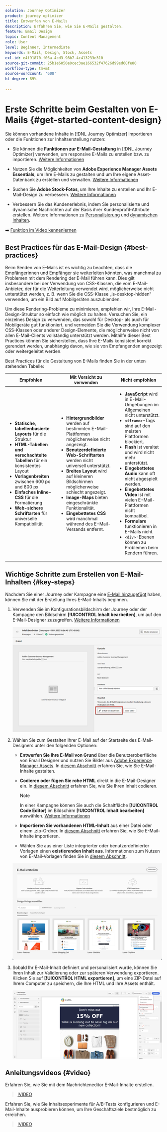 ```yaml
---
solution: Journey Optimizer
product: journey optimizer
title: Entwerfen von E-Mails
description: Erfahren Sie, wie Sie E-Mails gestalten.
feature: Email Design
topic: Content Management
role: User
level: Beginner, Intermediate
keywords: E-Mail, Design, Stock, Assets
exl-id: e4f91870-f06a-4cd3-98b7-4c413233e310
source-git-commit: 25b1e6050e0cec3ae166532f47626d99ed68fe80
workflow-type: tm+mt
source-wordcount: '608'
ht-degree: 89%

---
```


# Erste Schritte beim Gestalten von E-Mails {#get-started-content-design}

Sie können vorhandene Inhalte in [!DNL Journey Optimizer] importieren oder die Funktionen zur Inhaltserstellung nutzen:

* Sie können die **Funktionen zur E-Mail-Gestaltung** in [!DNL Journey Optimizer] verwenden, um responsive E-Mails zu erstellen bzw. zu importieren. [Weitere Informationen](content-from-scratch.md)

* Nutzen Sie die Möglichkeiten von **Adobe Experience Manager Assets Essentials**, um Ihre E-Mails zu gestalten und um Ihre eigene Asset-Datenbank zu erstellen und verwalten. [Weitere Informationen](../integrations/assets.md)

* Suchen Sie **Adobe Stock-Fotos**, um Ihre Inhalte zu erstellen und Ihr E-Mail-Design zu verbessern. [Weitere Informationen](../integrations/stock.md)

* Verbessern Sie das Kundenerlebnis, indem Sie personalisierte und dynamische Nachrichten auf der Basis ihrer Kundenprofil-Attribute erstellen. Weitere Informationen zu [Personalisierung](../personalization/personalize.md) und [dynamischen Inhalten](../personalization/get-started-dynamic-content.md).

➡️ [Funktion im Video kennenlernen](#video)

## Best Practices für das E-Mail-Design {#best-practices}

Beim Senden von E-Mails ist es wichtig zu beachten, dass die Empfängerinnen und Empfänger sie weiterleiten könnten, was manchmal zu Problemen mit dem Rendering der E-Mail führen kann. Dies gilt insbesondere bei der Verwendung von CSS-Klassen, die vom E-Mail-Anbieter, der für die Weiterleitung verwendet wird, möglicherweise nicht unterstützt werden, z. B. wenn Sie die CSS-Klasse „is-desktop-hidden“ verwenden, um ein Bild auf Mobilgeräten auszublenden.

Um diese Rendering-Probleme zu minimieren, empfehlen wir, Ihre E-Mail-Design-Struktur so einfach wie möglich zu halten. Versuchen Sie, ein einzelnes Design zu verwenden, das sowohl für Desktop- als auch für Mobilgeräte gut funktioniert, und vermeiden Sie die Verwendung komplexer CSS-Klassen oder anderer Design-Elemente, die möglicherweise nicht von allen E-Mail-Clients vollständig unterstützt werden. Mithilfe dieser Best Practices können Sie sicherstellen, dass Ihre E-Mails konsistent korrekt gerendert werden, unabhängig davon, wie sie von Empfangenden angezeigt oder weitergeleitet werden.

Best Practices für die Gestaltung von E-Mails finden Sie in der unten stehenden Tabelle:

| Empfohlen | Mit Vorsicht zu verwenden | Nicht empfohlen |
|-|-|-|
| <ul><li><b>Statische, tabellenbasierte Layouts</b> für die Struktur</li> <li><b>HTML-Tabellen und verschachtelte Tabellen</b> für ein konsistentes Layout</li> <li><b>Vorlagenbreiten</b> zwischen 600 px und 800 px </li> <li><b>Einfaches Inline-CSS</b> für die Formatierung </li> <li><b>Web-sichere Schriftarten</b> für universelle Kompatibilität</li> | <ul><li><b>Hintergrundbilder</b> werden auf bestimmten E-Mail-Plattformen möglicherweise nicht angezeigt.</li><li><b>Benutzerdefinierte Web-Schriftarten</b> werden nicht universell unterstützt.</li><li><b>Breites Layout</b> wird auf kleineren Bildschirmen möglicherweise schlecht angezeigt.</li><li><b>Image-Maps</b> bieten eingeschränkte Funktionalität.</li><li><b>Eingebettetes CSS</b> wird manchmal während des E-Mail-Versands entfernt.</li> | <ul><li><b>JavaScript</b> wird in E-Mail-Umgebungen im Allgemeinen nicht unterstützt.</li> <li> <b>`<iframe>`</b>-Tags sind auf den meisten Plattformen blockiert. </li> <li><b>Flash</b> ist veraltet und wird nicht mehr unterstützt.</li> <li><b>Eingebettetes Audio</b> kann oft nicht abgespielt werden.</li> <li><b>Eingebettetes Video</b> ist mit vielen E-Mail-Plattformen nicht kompatibel.</li> <li> <b>Formulare</b> funktionieren in E-Mails nicht.</li> <li> `<div>`-Ebenen können zu Problemen beim Rendern führen.</li> |

## Wichtige Schritte zum Erstellen von E-Mail-Inhalten {#key-steps}

Nachdem Sie einer Journey oder Kampagne eine [E-Mail hinzugefügt](create-email.md) haben, können Sie mit der Erstellung Ihres E-Mail-Inhalts beginnen.

1. Verwenden Sie im Konfigurationsbildschirm der Journey oder der Kampagne den Bildschirm **[!UICONTROL Inhalt bearbeiten]**, um auf den E-Mail-Designer zuzugreifen. [Weitere Informationen](create-email.md#define-email-content)

   ![](assets/email_designer_edit_email_body.png)

1. Wählen Sie zum Gestalten Ihrer E-Mail auf der Startseite des E-Mail-Designers unter den folgenden Optionen:

   * **Entwerfen Sie Ihre E-Mail von Grund** über die Benutzeroberfläche von Email Designer und nutzen Sie Bilder aus [Adobe Experience Manager Assets](../integrations/assets.md). In [diesem Abschnitt](content-from-scratch.md) erfahren Sie, wie Sie E-Mail-Inhalte gestalten.

   * **Codieren oder fügen Sie rohe HTML** direkt in die E-Mail-Designer ein. In [diesem Abschnitt](code-content.md) erfahren Sie, wie Sie Ihren Inhalt codieren.

     >[!NOTE]
     >
     >In einer Kampagne können Sie auch die Schaltfläche **[!UICONTROL Code Editor]** im Bildschirm **[!UICONTROL Inhalt bearbeiten]** auswählen. [Weitere Informationen](create-email.md#define-email-content)

   * **Importieren Sie vorhandenen HTML-Inhalt** aus einer Datei oder einem .zip-Ordner. In [diesem Abschnitt](existing-content.md) erfahren Sie, wie Sie E-Mail-Inhalte importieren.

   * Wählen Sie aus einer Liste integrierter oder benutzerdefinierter Vorlagen einen **existierenden Inhalt aus**. Informationen zum Nutzen von E-Mail-Vorlagen finden Sie in [diesem Abschnitt](../email/use-email-templates.md).

   ![](assets/email_designer_create_options.png)

1. Sobald Ihr E-Mail-Inhalt definiert und personalisiert wurde, können Sie Ihren Inhalt zur Validierung oder zur späteren Verwendung exportieren. Klicken Sie auf **[!UICONTROL HTML exportieren]**, um eine ZIP-Datei auf Ihrem Computer zu speichern, die Ihre HTML und Ihre Assets enthält.

   ![](assets/email_designer_export.png)

## Anleitungsvideos {#video}

Erfahren Sie, wie Sie mit dem Nachrichteneditor E-Mail-Inhalte erstellen.

>[!VIDEO](https://video.tv.adobe.com/v/334150?quality=12)

Erfahren Sie, wie Sie Inhaltsexperimente für A/B-Tests konfigurieren und E-Mail-Inhalte ausprobieren können, um Ihre Geschäftsziele bestmöglich zu erreichen.

>[!VIDEO](https://video.tv.adobe.com/v/3447340?captions=ger)
